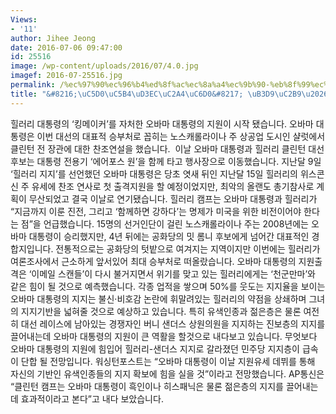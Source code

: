 ```yaml
---
Views:
- '11'
author: Jihee Jeong
date: 2016-07-06 09:47:00
id: 25516
image: /wp-content/uploads/2016/07/4.0.jpg
imagef: 2016-07-25516.jpg
permalink: /%ec%97%90%ec%96%b4%ed%8f%ac%ec%8a%a4%ec%9b%90-%eb%8f%99%ec%8a%b9/
title: "&#8216;\uC5D0\uC5B4\uD3EC\uC2A4\uC6D0&#8217; \uB3D9\uC2B9\u2026"
---
```


힐러리 대통령의 &#8216;킹메이커&#8217;를 자처한 오바마 대통령의 지원이 시작 됐습니다. 오바마 대통령은 이번 대선의 대표적 승부처로 꼽히는 노스캐롤라이나 주 상공업 도시인 샬럿에서 클린턴 전 장관에 대한 찬조연설을 했습니다.  이날 오바마 대통령과 힐러리 클린턴 대선 후보는 대통령 전용기 &#8216;에어포스 원&#8217;을 함께 타고 행사장으로 이동했습니다. 지난달 9일 &#8216;힐러리 지지&#8217;를 선언했던 오바마 대통령은 당초 엿새 뒤인 지난달 15일 힐러리의 위스콘신 주 유세에 찬조 연사로 첫 출격지원을 할 예정이었지만, 최악의 올랜도 총기참사로 계획이 무산되었고 결국 이날로 연기됐습니다. 힐러리 캠프는 오바마 대통령과 힐러리가 &#8220;지금까지 이룬 진전, 그리고 &#8216;함께하면 강하다&#8217;는 명제가 미국을 위한 비전이어야 한다는 점&#8221;을 언급했습니다. 15명의 선거인단이 걸린 노스캐롤라이나 주는 2008년에는 오바마 대통령이 승리했지만, 4년 뒤에는 공화당의 밋 롬니 후보에게 넘어간 대표적인 경합지입니다. 전통적으로는 공화당의 텃밭으로 여겨지는 지역이지만 이번에는 힐러리가 여론조사에서 근소하게 앞서있어 최대 승부처로 떠올랐습니다. 오바마 대통령의 지원출격은 &#8216;이메일 스캔들&#8217;이 다시 불거지면서 위기를 맞고 있는 힐러리에게는 &#8216;천군만마&#8217;와 같은 힘이 될 것으로 예측했습니다. 각종 업적을 쌓으며 50%를 웃도는 지지율을 보이는 오바마 대통령의 지지는 불신·비호감 논란에 휘말려있는 힐러리의 약점을 상쇄하며 그녀의 지지기반을 넓혀줄 것으로 예상하고 있습니다. 특히 유색인종과 젊은층은 물론 여전히 대선 레이스에 남아있는 경쟁자인 버니 샌더스 상원의원을 지지하는 진보층의 지지를 끌어내는데 오바마 대통령의 지원이 큰 역활을 할것으로 내다보고 있습니다. 무엇보다 오바마 대통령의 지원에 힘입어 힐러리-샌더스 지지로 갈라졌던 민주당 지지층이 급속이 단합 될 전망입니다. 워싱턴포스트는 &#8220;오바마 대통령이 이날 지원유세 데뷔를 통해 자신의 기반인 유색인종들의 지지 확보에 힘을 실을 것&#8221;이라고 전망했습니다. AP통신은 &#8220;클린턴 캠프는 오바마 대통령이 흑인이나 히스패닉은 물론 젊은층의 지지를 끌어내는 데 효과적이라고 본다&#8221;고 내다 보았습니다.